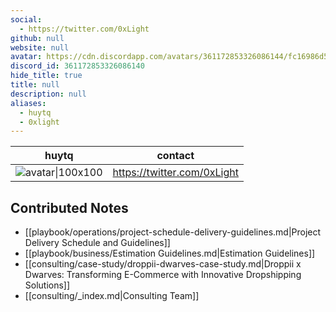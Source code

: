 ```yaml
---
social: 
  - https://twitter.com/0xLight
github: null
website: null
avatar: https://cdn.discordapp.com/avatars/361172853326086144/fc16986d5e0c3348454336ab48eb1f1e
discord_id: 361172853326086140
hide_title: true
title: null
description: null
aliases: 
  - huytq
  - 0xlight
---
```

<div class="profile"/>

| huytq                                                                                                      | contact                     |
| ---------------------------------------------------------------------------------------------------------- | --------------------------- |
| ![avatar\|100x100](https://cdn.discordapp.com/avatars/361172853326086144/fc16986d5e0c3348454336ab48eb1f1e) | https://twitter.com/0xLight |

## Contributed Notes

- [[playbook/operations/project-schedule-delivery-guidelines.md|Project Delivery Schedule and Guidelines]]
- [[playbook/business/Estimation Guidelines.md|Estimation Guidelines]]
- [[consulting/case-study/droppii-dwarves-case-study.md|Droppii x Dwarves: Transforming E-Commerce with Innovative Dropshipping Solutions]]
- [[consulting/_index.md|Consulting Team]]